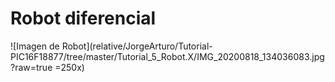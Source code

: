 # Robot diferencial

![Imagen de Robot](relative/JorgeArturo/Tutorial-PIC16F18877/tree/master/Tutorial_5_Robot.X/IMG_20200818_134036083.jpg?raw=true =250x)
